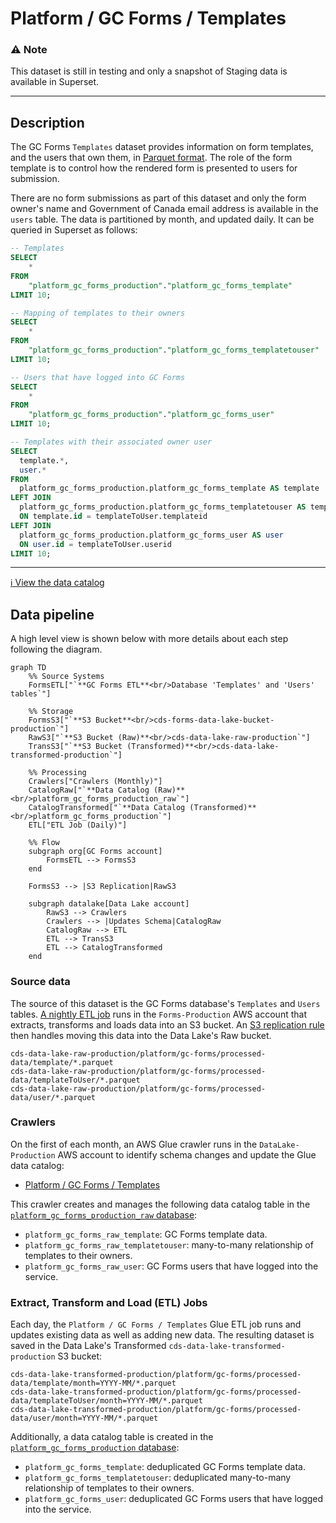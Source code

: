 # Platform / GC Forms / Templates

### :warning: Note
This dataset is still in testing and only a snapshot of Staging data is available in Superset. 

---

## Description
The GC Forms `Templates` dataset provides information on form templates, and the users that own them, in [Parquet format](https://parquet.apache.org/). The role of the form template is to control how the rendered form is presented to users for submission.

There are no form submissions as part of this dataset and only the form owner's name and Government of Canada email address is available in the `users` table. The data is partitioned by month, and updated daily.  It can be queried in Superset as follows:

```sql
-- Templates
SELECT 
    * 
FROM 
    "platform_gc_forms_production"."platform_gc_forms_template" 
LIMIT 10;

-- Mapping of templates to their owners
SELECT 
    * 
FROM 
    "platform_gc_forms_production"."platform_gc_forms_templatetouser" 
LIMIT 10;

-- Users that have logged into GC Forms
SELECT 
    * 
FROM 
    "platform_gc_forms_production"."platform_gc_forms_user" 
LIMIT 10;

-- Templates with their associated owner user
SELECT 
  template.*,
  user.*
FROM 
  platform_gc_forms_production.platform_gc_forms_template AS template
LEFT JOIN
  platform_gc_forms_production.platform_gc_forms_templatetouser AS templateToUser
  ON template.id = templateToUser.templateid
LEFT JOIN
  platform_gc_forms_production.platform_gc_forms_user AS user
  ON user.id = templateToUser.userid
LIMIT 10;
```

---

[:information_source:  View the data catalog](../../../catalog/platform/gc-forms/templates.md)

## Data pipeline
A high level view is shown below with more details about each step following the diagram.

```mermaid
graph TD
    %% Source Systems
    FormsETL["`**GC Forms ETL**<br/>Database 'Templates' and 'Users' tables`"]
    
    %% Storage
    FormsS3["`**S3 Bucket**<br/>cds-forms-data-lake-bucket-production`"]
    RawS3["`**S3 Bucket (Raw)**<br/>cds-data-lake-raw-production`"]
    TransS3["`**S3 Bucket (Transformed)**<br/>cds-data-lake-transformed-production`"]
    
    %% Processing
    Crawlers["Crawlers (Monthly)"]
    CatalogRaw["`**Data Catalog (Raw)**<br/>platform_gc_forms_production_raw`"]
    CatalogTransformed["`**Data Catalog (Transformed)**<br/>platform_gc_forms_production`"]
    ETL["ETL Job (Daily)"]

    %% Flow
    subgraph org[GC Forms account]
        FormsETL --> FormsS3
    end

    FormsS3 --> |S3 Replication|RawS3

    subgraph datalake[Data Lake account]
        RawS3 --> Crawlers
        Crawlers --> |Updates Schema|CatalogRaw
        CatalogRaw --> ETL
        ETL --> TransS3
        ETL --> CatalogTransformed
    end
```

### Source data
The source of this dataset is the GC Forms database's `Templates` and `Users` tables.  [A nightly ETL job](https://github.com/cds-snc/forms-terraform/blob/main/aws/glue/jobs.tf) runs in the `Forms-Production` AWS account that extracts, transforms and loads data into an S3 bucket.  An [S3 replication rule](https://github.com/cds-snc/forms-terraform/blob/main/aws/glue/s3.tf#L1-L13) then handles moving this data into the Data Lake's Raw bucket.
```
cds-data-lake-raw-production/platform/gc-forms/processed-data/template/*.parquet
cds-data-lake-raw-production/platform/gc-forms/processed-data/templateToUser/*.parquet
cds-data-lake-raw-production/platform/gc-forms/processed-data/user/*.parquet
```

### Crawlers
On the first of each month, an AWS Glue crawler runs in the `DataLake-Production` AWS account to identify schema changes and update the Glue data catalog:

- [Platform / GC Forms / Templates](https://github.com/cds-snc/data-lake/blob/b096d7f2b88aba91a0cb1d8e16985c5b1c42a01a/terragrunt/aws/glue/crawlers.tf#L24-L49)

This crawler creates and manages the following data catalog table in the [`platform_gc_forms_production_raw` database](https://github.com/cds-snc/data-lake/blob/b096d7f2b88aba91a0cb1d8e16985c5b1c42a01a/terragrunt/aws/glue/databases.tf#L6-L9):

- `platform_gc_forms_raw_template`: GC Forms template data.
- `platform_gc_forms_raw_templatetouser`: many-to-many relationship of templates to their owners.
- `platform_gc_forms_raw_user`: GC Forms users that have logged into the service.

### Extract, Transform and Load (ETL) Jobs

Each day, the `Platform / GC Forms / Templates` Glue ETL job runs and updates existing data as well as adding new data.  The resulting dataset is saved in the Data Lake's Transformed `cds-data-lake-transformed-production` S3 bucket:

```
cds-data-lake-transformed-production/platform/gc-forms/processed-data/template/month=YYYY-MM/*.parquet
cds-data-lake-transformed-production/platform/gc-forms/processed-data/templateToUser/month=YYYY-MM/*.parquet
cds-data-lake-transformed-production/platform/gc-forms/processed-data/user/month=YYYY-MM/*.parquet
```

Additionally, a data catalog table is created in the [`platform_gc_forms_production` database](https://github.com/cds-snc/data-lake/blob/b096d7f2b88aba91a0cb1d8e16985c5b1c42a01a/terragrunt/aws/glue/databases.tf#L1-L4):

- `platform_gc_forms_template`: deduplicated GC Forms template data.
- `platform_gc_forms_templatetouser`: deduplicated many-to-many relationship of templates to their owners.
- `platform_gc_forms_user`: deduplicated GC Forms users that have logged into the service.
